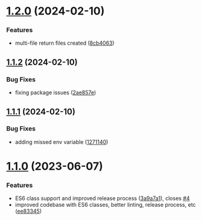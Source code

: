 # [1.2.0](https://github.com/Service-Unit-469/looker-downloader/compare/v1.1.2...v1.2.0) (2024-02-10)


### Features

* multi-file return files created ([8cb4063](https://github.com/Service-Unit-469/looker-downloader/commit/8cb406378fd3a56346e6c42bd619cf2d5315fc1b))

## [1.1.2](https://github.com/Service-Unit-469/looker-downloader/compare/v1.1.1...v1.1.2) (2024-02-10)


### Bug Fixes

* fixing package issues ([2ae857e](https://github.com/Service-Unit-469/looker-downloader/commit/2ae857e06106bca66ec27b34d5dd37b0bacff544))

## [1.1.1](https://github.com/Service-Unit-469/looker-downloader/compare/v1.1.0...v1.1.1) (2024-02-10)


### Bug Fixes

* adding missed env variable ([1271140](https://github.com/Service-Unit-469/looker-downloader/commit/12711406cb6d551d07bb4ae67a61d7f28a855a13))

# [1.1.0](https://github.com/Service-Unit-469/looker-downloader/compare/v1.0.0...v1.1.0) (2023-06-07)


### Features

* ES6 class support and improved release process  ([3a9a7a1](https://github.com/Service-Unit-469/looker-downloader/commit/3a9a7a13a01834c19b854a0fb8431f0f5774cecd)), closes [#4](https://github.com/Service-Unit-469/looker-downloader/issues/4)
* improved codebase with ES6 classes, better linting, release process, etc ([ee83345](https://github.com/Service-Unit-469/looker-downloader/commit/ee8334537b7bb89409a0c7482ea63df07e431dab))
